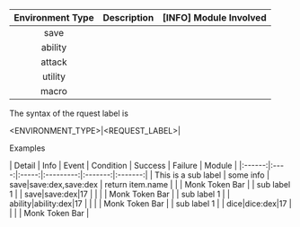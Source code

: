 


| Environment Type | Description                | [INFO] Module Involved|
|:----------------:|:--------------------------:|:---------------------:|
| save             |                            |                       |
| ability          |                            |                       |
| attack           |                            |                       |
| utility          |                            |                       |
| macro            |                            |                       |


The syntax of the rquest label is

<ENVIRONMENT_TYPE>|<REQUEST_LABEL>|<DC>

Examples

| Detail | Info | Event | Condition | Success | Failure | Module |
|:------:|:----:|:-----:|:---------:|:-------:|:-------:|
| This is a sub label | some info  | save|save:dex,save:dex | return item.name |  |  | Monk Token Bar |
| sub label 1         |            | save|save:dex|17       |                  |  |  | Monk Token Bar |
| sub label 1         |            | ability|ability:dex|17 |                  |  |  | Monk Token Bar |
| sub label 1         |            | dice|dice:dex|17       |                  |  |  | Monk Token Bar |
